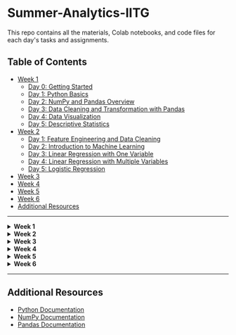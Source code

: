 # Summer-Analytics-IITG

This repo contains all the materials, Colab notebooks, and code files for each day's tasks and assignments.

## Table of Contents
- [Week 1](#week-1)
  - [Day 0: Getting Started](#day-0-getting-started)
  - [Day 1: Python Basics](#day-1-python-basics)
  - [Day 2: NumPy and Pandas Overview](#day-2-numpy-and-pandas-overview)
  - [Day 3: Data Cleaning and Transformation with Pandas](#day-3-data-cleaning-and-transformation-with-pandas)
  - [Day 4: Data Visualization](#day-4-data-visualization)
  - [Day 5: Descriptive Statistics](#day-5-descriptive-statistics)
- [Week 2](#week-2)
  - [Day 1: Feature Engineering and Data Cleaning](#day-1-feature-engineering-and-data-cleaning)
  - [Day 2: Introduction to Machine Learning](#day-2-introduction-to-machine-learning)
  - [Day 3: Linear Regression with One Variable](#day-3-linear-regression-with-one-variable)
  - [Day 4: Linear Regression with Multiple Variables](#day-4-linear-regression-with-multiple-variables)
  - [Day 5: Logistic Regression](#day-5-logistic-regression)
- [Week 3](#week-3)
- [Week 4](#week-4)
- [Week 5](#week-5)
- [Week 6](#week-6)
- [Additional Resources](#additional-resources)

---

<details>
<summary><strong>Week 1</strong></summary>

  ## Day 0: Getting Started
  
  **Objective**: Setting up the Anaconda environment.
  
  ## Day 1: Python Basics
  
  **Objective**: Learning the basics of Python.
  
  ### Colab Notebooks
  - **Day 1 Notebook**: [Link to Colab Notebook](https://colab.research.google.com/drive/1UCtvFJBOQJROzyaWC9uFyohiGVj-hOP9#scrollTo=PNgekHKUZr5a)
  
  ## Day 2: NumPy and Pandas Overview
  
  **Objective**: Gaining an overview of NumPy and Pandas.
  
  ### Colab Notebooks
  - **Day 2 NumPy Notebook**: [Link to Colab Notebook](https://colab.research.google.com/drive/15yuRq0QtXPtOuGUSCNWOSh71E5zWVldk)
  - **Day 2 Pandas Notebook**: [Link to Colab Notebook](https://colab.research.google.com/drive/1opt0IzJIMr-lhjwkukoc4sKsJWGtTuaA#scrollTo=xXX3dgwUqOmW)
  
  ## Day 3: Data Analysis with Pandas
  
  **Objective**: Further exploration of data analysis using Pandas.
  
  ### Colab Notebooks
  - **Day 3 Pandas Notebook**: [Link to Colab Notebook](https://colab.research.google.com/drive/1_YH9P-5Cx1jAP372Eg5Wsrp51QdU-A8Z#scrollTo=Yo9bm6jOqvjZ)
  - **Kaggle exercises on Pandas** : [Link to kaggle collection](https://www.kaggle.com/work/collections/14123797)
  
  ## Day 4: Data Visualization
  
  **Objective**: Learning data visualization with Matplotlib, Seaborn, and Plotly.
  
  ### Colab Notebooks
  - **Introduction to Matplotlib**: [Matplotlib Colab](https://colab.research.google.com/drive/1nIni-BLq5JRWLsRgXAyUS0l8byfHkKaK#scrollTo=NWl9k98Vhn0P)
  - **Introduction to Seaborn**: [Seaborn Colab](https://colab.research.google.com/drive/1jkMa6w6ss8CQQ1g4i1czXaLTii70lcdZ#scrollTo=hVUZXjlo1luL)
  - **Introduction to Plotly**: [Plotly Colab](https://github.com/Mkaif-Qureshi/Summer-Analytics-IITG/blob/main/Notebooks/W1_4_IITG_plotly.ipynb)
  
  ## Day 5: Descriptive Statistics
  
  **Objective**: Summarizing data using descriptive statistics.
  
  ### Topics covered
  - **Data Types in Statistics**
  - **Measurement of Central Tendency**
  - **Normal Distribution**
  - **Quantile Plots**

</details>

<details>
<summary><strong>Week 2</strong></summary>

## Day 1: Feature Engineering and Data Cleaning

**Objective**: Learn techniques to deal with common data issues like missing values, categorical values, and outliers.

### Colab Notebooks:
- **Outlier Analysis and Handling Missing Values**: [Link to Colab Notebook](https://colab.research.google.com/drive/1BEbrp05eBa378M_p7sNlH9PRKTTyMRCx#scrollTo=wNYP_FW3ra7h)

## Day 2: Introduction to Machine Learning

**Objective**: Gain a motivational understanding of Machine Learning, its applications, and basic concepts.

### Resources:
- **Linear Algebra**: [Link](https://cs229.stanford.edu/summer2019/cs229-linalg.pdf)

## Day 3: Linear Regression with One Variable

**Objective**: Study the simplest Machine Learning model, Linear Regression, along with the cost function and gradient descent.

### Colab Notebooks:
- **Linear Regression with One Variable Notebook**: [Link to Colab Notebook](#)

## Day 4: Linear Regression with Multiple Variables

**Objective**: Extend the understanding of Linear Regression to multiple features.

### Colab Notebooks:
- **Linear Regression with Multiple Variables Notebook**: [Link to Colab Notebook](#)

## Day 5: Logistic Regression

**Objective**: Get introduced to the first classification model, Logistic Regression.

### Colab Notebooks:
- **Logistic Regression Notebook**: [Link to Colab Notebook](#)

</details>

<details>
<summary><strong>Week 3</strong></summary>

Content for Week 3 goes here...

</details>

<details>
<summary><strong>Week 4</strong></summary>

Content for Week 4 goes here...

</details>

<details>
<summary><strong>Week 5</strong></summary>

Content for Week 5 goes here...

</details>

<details>
<summary><strong>Week 6</strong></summary>

Content for Week 6 goes here...

</details>

---

## Additional Resources
- [Python Documentation](https://docs.python.org/3/)
- [NumPy Documentation](https://numpy.org/doc/)
- [Pandas Documentation](https://pandas.pydata.org/pandas-docs/stable/)
